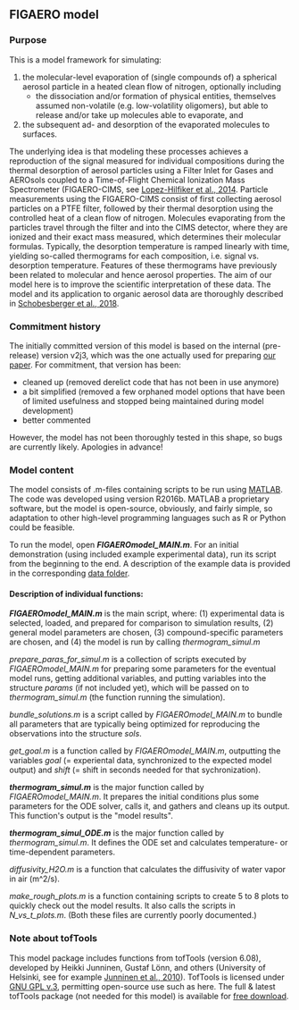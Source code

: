 

## FIGAERO model

### Purpose

This is a model framework for simulating:
1. the molecular-level evaporation of (single compounds of) a spherical aerosol particle in a heated clean flow of nitrogen, optionally including
   - the dissociation and/or formation of physical entities, themselves assumed non-volatile (e.g. low-volatility oligomers), but able to release and/or take up molecules able to evaporate, and
2. the subsequent ad- and desorption of the evaporated molecules to surfaces.

The underlying idea is that modeling these processes achieves a reproduction of the signal measured for individual compositions during the thermal desorption of aerosol particles using a Filter Inlet for Gases and AEROsols coupled to a Time-of-Flight Chemical Ionization Mass Spectrometer (FIGAERO-CIMS, see [Lopez-Hilfiker et al., 2014](https://www.atmos-meas-tech.net/7/983/2014/amt-7-983-2014.html).
Particle measurements using the FIGAERO-CIMS consist of first collecting aerosol particles on a PTFE filter, followed by their thermal desorption using the controlled heat of a clean flow of nitrogen. Molecules evaporating from the particles travel through the filter and into the CIMS detector, where they are ionized and their exact mass measured, which determines their molecular formulas. Typically, the desorption temperature is ramped linearly with time, yielding so-called thermograms for each composition, i.e. signal vs. desorption temperature. Features of these thermograms have previously been related to molecular and hence aerosol properties. The aim of our model here is to improve the scientific interpretation of these data.
The model and its application to organic aerosol data are thoroughly described in [Schobesberger et al., 2018](https://www.atmos-chem-phys-discuss.net/acp-2018-398/).

### Commitment history

The initially committed version of this model is based on the internal (pre-release) version v2j3, which was the one actually used for preparing [our paper](https://www.atmos-chem-phys-discuss.net/acp-2018-398/). For commitment, that version has been:
- cleaned up (removed derelict code that has not been in use anymore)
- a bit simplified (removed a few orphaned model options that have been of limited usefulness and stopped being maintained during model development)
- better commented

However, the model has not been thoroughly tested in this shape, so bugs are currently likely. Apologies in advance!

### Model content

The model consists of .m-files containing scripts to be run using [MATLAB](https://www.mathworks.com/products/matlab.html). The code was developed using version R2016b. MATLAB a proprietary software, but the model is open-source, obviously, and fairly simple, so adaptation to other high-level programming languages such as R or Python could be feasible.

To run the model, open **_FIGAEROmodel_MAIN.m_**.
For an initial demonstration (using included example experimental data), run its script from the beginning to the end. A description of the example data is provided in the corresponding [data folder](../example_exp_data).

#### Description of individual functions:

**_FIGAEROmodel_MAIN.m_** is the main script, where: (1) experimental data is selected, loaded, and prepared for comparison to simulation results, (2) general model parameters are chosen, (3) compound-specific parameters are chosen, and (4) the model is run by calling _thermogram_simul.m_

_prepare_paras_for_simul.m_ is a collection of scripts executed by _FIGAEROmodel_MAIN.m_ for preparing some parameters for the eventual model runs, getting additional variables, and putting variables into the structure _params_ (if not included yet), which will be passed on to _thermogram_simul.m_ (the function running the simulation).

_bundle_solutions.m_ is a script called by _FIGAEROmodel_MAIN.m_ to bundle all parameters that are typically being optimized for reproducing the observations into the structure _sols_.

_get_goal.m_ is a function called by _FIGAEROmodel_MAIN.m_, outputting the variables _goal_ (= experiental data, synchronized to the expected model output) and _shift_ (= shift in seconds needed for that sychronization).

**_thermogram_simul.m_** is the major function called by _FIGAEROmodel_MAIN.m_. It prepares the initial conditions plus some parameters for the ODE solver, calls it, and gathers and cleans up its output. This function's output is the "model results".

**_thermogram_simul_ODE.m_** is the major function called by _thermogram_simul.m_. It defines the ODE set and calculates temperature- or time-dependent parameters.

_diffusivity_H2O.m_ is a function that calculates the diffusivity of water vapor in air (m^2/s).

_make_rough_plots.m_ is a function containing scripts to create 5 to 8 plots to quickly check out the model results. It also calls the scripts in _N_vs_t_plots.m_. (Both these files are currently poorly documented.)

### Note about tofTools
This model package includes functions from tofTools (version 6.08), developed by Heikki Junninen, Gustaf Lönn, and others (University of Helsinki, see for example [Junninen et al., 2010](https://doi.org/10.5194/amt-3-1039-2010)). TofTools is licensed under [GNU GPL v.3](../model_scripts/from_tofTools_608/license.txt), permitting open-source use such as here. The full & latest tofTools package (not needed for this model) is available for [free download](http://junninen.net/tofTools/).
